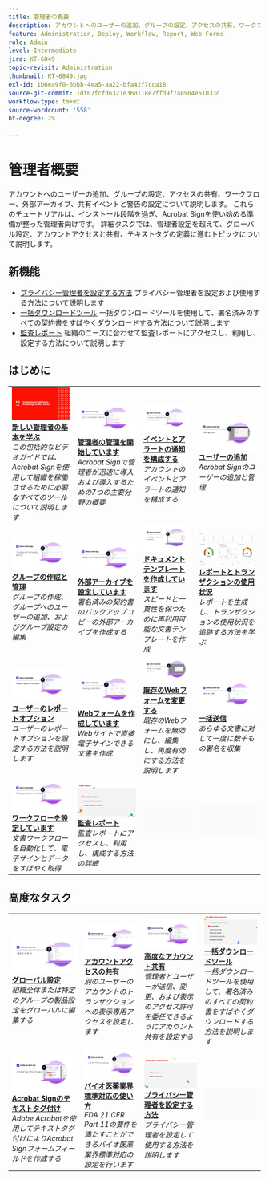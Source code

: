```yaml
---
title: 管理者の概要
description: アカウントへのユーザーの追加、グループの設定、アクセスの共有、ワークフロー、外部アーカイブ、共有イベントとアラートの設定に関する基本事項について説明します
feature: Administration, Deploy, Workflow, Report, Web Forms
role: Admin
level: Intermediate
jira: KT-6849
topic-revisit: Administration
thumbnail: KT-6849.jpg
exl-id: 1b6ea9f0-6bbb-4ea5-aa22-bfa42f7cca18
source-git-commit: 1df07fcfd6321e360118e7ffd9f7a8904e51033d
workflow-type: tm+mt
source-wordcount: '558'
ht-degree: 2%

---
```


# 管理者概要

アカウントへのユーザーの追加、グループの設定、アクセスの共有、ワークフロー、外部アーカイブ、共有イベントと警告の設定について説明します。 これらのチュートリアルは、インストール段階を過ぎ、Acrobat Signを使い始める準備が整った管理者向けです。 詳細タスクでは、管理者設定を超えて、グローバル設定、アカウントアクセスと共有、テキストタグの定義に進むトピックについて説明します。

## 新機能

* [プライバシー管理者を設定する方法](privacy.md)
プライバシー管理者を設定および使用する方法について説明します
* [一括ダウンロードツール](bulk-download-tool.md)
一括ダウンロードツールを使用して、署名済みのすべての契約書をすばやくダウンロードする方法について説明します
* [監査レポート](audit-reports.md)
組織のニーズに合わせて監査レポートにアクセスし、利用し、設定する方法について説明します


## はじめに

<table style="table-layout:fixed">
<tr>
  <td>
    <a href="get-started-admin.md">
      <img alt="新しい管理者向け導入ガイド" src="../assets/Gettingstartedadmin_1280.png" />
    </a>
    <div>
    <a href="get-started-admin.md"><strong>新しい管理者の基本を学ぶ</strong></a>
    </div>
    <em>この包括的なビデオガイドでは、Acrobat Signを使用して組織を稼働させるために必要なすべてのツールについて説明します</em>
    <br>
  </td>
  <td>
    <a href="up-and-running-admin.md">
      <img alt="管理者の場合は稼働している" src="../assets/Up-Running.png" />
    </a>
    <div>
    <a href="up-and-running-admin.md"><strong>管理者の管理を開始しています</strong></a>
    </div>
    <em>Acrobat Signで管理者が迅速に導入および導入するための7つの主要分野の概要</em>
    <br>
  </td>
  <td>
    <a href="set-up-shared-events-and-alert.md">
      <img alt="共有イベントとアラートの設定" src="../assets/Notifications_1280.png" />
    </a>
    <div>
    <a href="set-up-shared-events-and-alert.md"><strong>イベントとアラートの通知を構成する</strong></a>
    </div>
    <em>アカウントのイベントとアラートの通知を構成する</em>
    <br>
  </td>
  <td>
    <a href="add-users-to-your-account.md">
      <img alt="ユーザーの追加" src="../assets/Adding-Users.png" />
    </a>
    <div>
    <a href="add-users-to-your-account.md"><strong>ユーザーの追加</strong></a>
    </div>
    <em>Acrobat Signのユーザーの追加と管理</em>
    <br>
  </td>
</tr>
<tr>
 <td>
    <a href="create-and-manage-groups.md">
      <img alt="グループの作成と管理" src="../assets/Creating-Groups.png" />
    </a>
    <div>
    <a href="create-and-manage-groups.md"><strong>グループの作成と管理</strong></a>
    </div>
    <em>グループの作成、グループへのユーザーの追加、およびグループ設定の編集</em>
    <br>
  </td>
  <td>
    <a href="set-up-your-external-archive.md">
      <img alt="外部アーカイブの設定" src="../assets/ExternalArchive.png" />
    </a>
    <div>
    <a href="set-up-your-external-archive.md"><strong>外部アーカイブを設定しています</strong></a>
    </div>
    <em>署名済みの契約書のバックアップコピーの外部アーカイブを作成する</em>
    <br>
  </td>
  <td>
    <a href="../sign-advanced-users/create-a-template.md">
      <img alt="文書テンプレートの作成" src="../assets/Template.png" />
    </a>
    <div>
    <a href="../sign-advanced-users/create-a-template.md"><strong>ドキュメントテンプレートを作成しています</strong></a>
    </div>
    <em>スピードと一貫性を保つために再利用可能な文書テンプレートを作成</em>
    <br>
  </td>
  <td>
    <a href="../sign-advanced-users/creating-a-report.md">
      <img alt="レポートとトランザクションの使用状況" src="../assets/reporting.png" />
    </a>
    <div>
    <a href="../sign-advanced-users/creating-a-report.md"><strong>レポートとトランザクションの使用状況</strong></a>
    </div>
    <em>レポートを生成し、トランザクションの使用状況を追跡する方法を学ぶ</em>
    <br>
  </td>
</tr>
<tr>
  <td>
    <a href="report-options.md">
      <img alt="ユーザーのレポートオプション" src="../assets/report-options.png" />
    </a>
    <div>
    <a href="report-options.md"><strong>ユーザーのレポートオプション</strong></a>
    </div>
    <em>ユーザーのレポートオプションを設定する方法を説明します</em>
    <br>
  </td>
  <td>
    <a href="../sign-advanced-users/webform.md">
      <img alt="Webフォームの作成" src="../assets/Webform.png" />
    </a>
    <div>
    <a href="../sign-advanced-users/webform.md"><strong>Webフォームを作成しています</strong></a>
    </div>
    <em>Webサイトで直接電子サインできる文書を作成</em>
    <br>
  </td>
  <td>
    <a href="../sign-advanced-users/modify-webform.md">
      <img alt="既存のwebフォームを変更" src="../assets/Modifywebform.png" />
    </a>
    <div>
    <a href="../sign-advanced-users/modify-webform.md"><strong>既存のWebフォームを変更する</strong></a>
    </div>
    <em>既存のWebフォームを無効にし、編集し、再度有効にする方法を説明します</em>
    <br>
  </td>
  <td>
    <a href="../sign-advanced-users/megasign.md">
      <img alt="一括送信" src="../assets/send-in-bulk.png" />
    </a>
    <div>
    <a href="../sign-advanced-users/megasign.md"><strong>一括送信</strong></a>
    </div>
    <em>あらゆる文書に対して一度に数千もの署名を収集</em>
    <br>
  </td>
</tr>
<tr>
  <td>
    <a href="building-a-custom-workflow.md">
      <img alt="ワークフローの設定" src="../assets/BuildingWorkflow.png" />
    </a>
    <div>
    <a href="building-a-custom-workflow.md"><strong>ワークフローを設定しています</strong></a>
    </div>
    <em>文書ワークフローを自動化して、電子サインとデータをすばやく取得</em>
    <br>
  </td>
  <td>
    <a href="audit-reports.md">
      <img alt="監査レポート" src="../assets/audit-reports-configure.png" />
    </a>
    <div>
    <a href="audit-reports.md"><strong>監査レポート</strong></a>
    </div>
    <em>監査レポートにアクセスし、利用し、構成する方法の詳細</em>
    <br>
  </td>
  <td>
    <img alt="スペーサー" src="../assets/Grayspacer.png" />
    <div>
    <br>
  </td>
  <td>
    <img alt="スペーサー" src="../assets/Grayspacer.png" />
    <div>
    <br>
  </td>
</table>

## 高度なタスク

<table style="table-layout:fixed">
<tr>
  <td>
    <a href="learn-about-global-settings.md">
      <img alt="グローバル設定" src="../assets/GlobalSettings_1280.png">
    </a>
    <div>
    <a href="learn-about-global-settings.md"><strong>グローバル設定</strong></a>
    </div>
    <em>組織全体または特定のグループの製品設定をグローバルに編集する</em>
    <br>
  </td>
  <td>
    <a href="share-account-access.md">
      <img alt="アカウントアクセスの共有" src="../assets/SharingAccess.png" />
    </a>  
    <div>
    <a href="share-account-access.md"><strong>アカウントアクセスの共有</strong></a>
    </div>
    <em>別のユーザーのアカウントのトランザクションへの表示専用アクセスを設定します</em>
    <br>
  </td>
  <td>
    <a href="advanced-account-sharing.md">
      <img alt="高度なアカウント共有" src="../assets/AdvancedSharing_1280.png" />
    </a>
    <div>
    <a href="advanced-account-sharing.md"><strong>高度なアカウント共有</strong></a>
    </div>
    <em>管理者とユーザーが送信、変更、および表示のアクセス許可を委任できるようにアカウント共有を設定する</em>
    <br>
  </td>
  <td>
    <a href="bulk-download-tool.md">
      <img alt="一括ダウンロードツール" src="../assets/bulk-download-tool.png" />
    </a>
    <div>
    <a href="bulk-download-tool.md"><strong>一括ダウンロードツール</strong></a>
    </div>
    <em>一括ダウンロードツールを使用して、署名済みのすべての契約書をすばやくダウンロードする方法を説明します</em>
    <br>
  </td> 
</tr>
<tr>
   <td>
     <a href="../sign-advanced-users/adobe-sign-text-tagging.md">
      <img alt="Acrobat Signテキストタグ付け" src="../assets/Text-Tagging.png" />
    </a>
    <div>
    <a href="../sign-advanced-users/adobe-sign-text-tagging.md"><strong>Acrobat Signのテキストタグ付け</strong></a>
    <div>
    <em>Adobe Acrobatを使用してテキストタグ付けによりAcrobat Signフォームフィールドを作成する</em>
    <br>
  </td>
  <td>
    <a href="use-bio-pharma-settings.md">
      <img alt="バイオ医薬業界標準対応の使用" src="../assets/Bio_1280.png" />
    </a>
    <div>
    <a href="use-bio-pharma-settings.md"><strong>バイオ医薬業界標準対応の使い方</strong></a>
    </div>
    <em>FDA 21 CFR Part 11の要件を満たすことができるバイオ医薬業界標準対応の設定を行います</em>
    <br>
  </td>
  <td>
    <a href="privacy.md">
      <img alt="プライバシー管理者の設定方法" src="../assets/privacy.png" />
    </a>
    <div>
    <a href="privacy.md"><strong>プライバシー管理者を設定する方法</strong></a>
    </div>
    <em>プライバシー管理者を設定して使用する方法を説明します</em>
    <br>
  </td>
  <td>
    <img alt="スペーサー" src="../assets/Grayspacer.png" />
    <div>
    <br>
  </td>
</tr>
</table>
